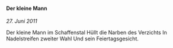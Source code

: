 #### Der kleine Mann

_27. Juni 2011_

Der kleine Mann im Schaffenstal
Hüllt die Narben des Verzichts
In Nadelstreifen zweiter Wahl
Und sein Feiertagsgesicht.
